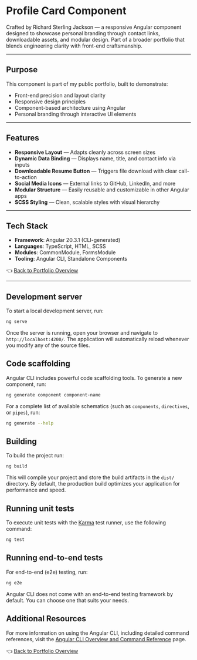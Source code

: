# Profile Card Component

Crafted by Richard Sterling Jackson — a responsive Angular component designed to showcase personal branding through contact links, downloadable assets, and modular design. Part of a broader portfolio that blends engineering clarity with front-end craftsmanship.

---

## Purpose

This component is part of my public portfolio, built to demonstrate:

- Front-end precision and layout clarity  
- Responsive design principles  
- Component-based architecture using Angular  
- Personal branding through interactive UI elements  

---

## Features

-  **Responsive Layout** — Adapts cleanly across screen sizes  
-  **Dynamic Data Binding** — Displays name, title, and contact info via inputs  
-  **Downloadable Resume Button** — Triggers file download with clear call-to-action  
-  **Social Media Icons** — External links to GitHub, LinkedIn, and more  
-  **Modular Structure** — Easily reusable and customizable in other Angular apps  
-  **SCSS Styling** — Clean, scalable styles with visual hierarchy  

---

## Tech Stack

- **Framework**: Angular 20.3.1 (CLI-generated)  
- **Languages**: TypeScript, HTML, SCSS  
- **Modules**: CommonModule, FormsModule  
- **Tooling**: Angular CLI, Standalone Components  

👈 [Back to Portfolio Overview](../README.md)

---

## Development server

To start a local development server, run:

```bash
ng serve
```

Once the server is running, open your browser and navigate to `http://localhost:4200/`. The application will automatically reload whenever you modify any of the source files.

## Code scaffolding

Angular CLI includes powerful code scaffolding tools. To generate a new component, run:

```bash
ng generate component component-name
```

For a complete list of available schematics (such as `components`, `directives`, or `pipes`), run:

```bash
ng generate --help
```

## Building

To build the project run:

```bash
ng build
```

This will compile your project and store the build artifacts in the `dist/` directory. By default, the production build optimizes your application for performance and speed.

## Running unit tests

To execute unit tests with the [Karma](https://karma-runner.github.io) test runner, use the following command:

```bash
ng test
```

## Running end-to-end tests

For end-to-end (e2e) testing, run:

```bash
ng e2e
```

Angular CLI does not come with an end-to-end testing framework by default. You can choose one that suits your needs.

## Additional Resources

For more information on using the Angular CLI, including detailed command references, visit the [Angular CLI Overview and Command Reference](https://angular.dev/tools/cli) page.

👈 [Back to Portfolio Overview](../README.md)






